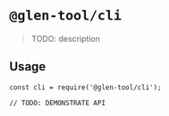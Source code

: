 # `@glen-tool/cli`

> TODO: description

## Usage

```
const cli = require('@glen-tool/cli');

// TODO: DEMONSTRATE API
```
